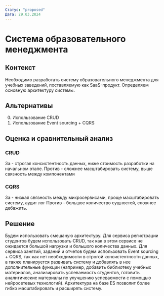 ```yaml
---
Статус: "proposed"
Дата: 29.03.2024
---
```

# Система образовательного менеджмента

## Контекст

Необходимо разработать систему образовательного менеджмента для учебных заведений, поставляемую как SaaS-продукт.
Определяем основную архитектуру системы.

## Альтернативы

0)  Использование CRUD
1)  Использование Event sourcing + CQRS

## Оценка и сравнительный анализ

### CRUD

За - строгая консистентность данных, ниже стоимость разработки на начальном этапе.
Против - сложнее масштабировать систему, выше связность между компонентами

### CQRS

За - низкая связность между микросервисами, проще масштабировать систему, аудит лог
Против - большое количество сущностей, сложнее дебажить.

## Решение

Будем использовать смешаную архитектуру. Для сервиса регистрации студентов будем использовать CRUD, так как в этом сервисе не ожидается большой нагрузки и большого количества данных. Для сервиса занятий, заданий и отчетов будем использовать Event sourcing + CQRS, так как нет необходимости в строгой консистентности данных, а также планируется развивать систему и добавлять в нее дополнительные функции (например, добавить библиотеку учебных материалов, анализировать успеваемость студентов, готовить аналитические материалы по улучшению успеваемости с помощью нейросетевых технологий). Архитектура на базе ES позволит более гибко масштабировать и расширять систему.